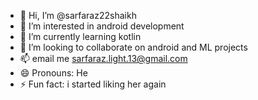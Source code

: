 - 👋 Hi, I’m @sarfaraz22shaikh
- 👀 I’m interested in android development
- 🌱 I’m currently learning kotlin
- 💞️ I’m looking to collaborate on android and ML projects
- 📫 email me sarfaraz.light.13@gmail.com
- 😄 Pronouns: He
- ⚡ Fun fact: i started liking her again

<!---
sarfaraz22shaikh/sarfaraz22shaikh is a ✨ special ✨ repository because its `README.md` (this file) appears on your GitHub profile.
You can click the Preview link to take a look at your changes.
--->
